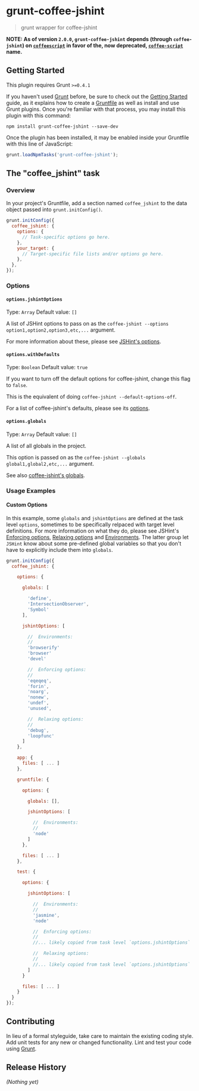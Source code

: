 # grunt-coffee-jshint

> grunt wrapper for coffee-jshint

**NOTE: As of version `2.0.0`, `grunt-coffee-jshint` depends (through `coffee-jshint`) on [`coffeescript`](https://www.npmjs.com/package/coffeescript) in
favor of the, now deprecated, [`coffee-script`](https://www.npmjs.com/package/coffee-script) name.**


## Getting Started
This plugin requires Grunt `>=0.4.1`

If you haven't used [Grunt](http://gruntjs.com/) before, be sure to check out the [Getting Started](http://gruntjs.com/getting-started) guide, as it explains how to create a [Gruntfile](http://gruntjs.com/sample-gruntfile) as well as install and use Grunt plugins. Once you're familiar with that process, you may install this plugin with this command:

```shell
npm install grunt-coffee-jshint --save-dev
```

Once the plugin has been installed, it may be enabled inside your Gruntfile with this line of JavaScript:

```js
grunt.loadNpmTasks('grunt-coffee-jshint');
```

## The "coffee_jshint" task

### Overview
In your project's Gruntfile, add a section named `coffee_jshint` to the data object passed into `grunt.initConfig()`.

```js
grunt.initConfig({
  coffee_jshint: {
    options: {
      // Task-specific options go here.
    },
    your_target: {
      // Target-specific file lists and/or options go here.
    },
  },
});
```

### Options

#### `options.jshintOptions`
Type: `Array`
Default value: `[]`

A list of JSHint options to pass on as the `coffee-jshint --options option1,option2,option3,etc,...` argument.

For more information about these, please see [JSHint's options](http://jshint.com/docs/options).

#### `options.withDefaults`
Type: `Boolean`
Default value: `true`

If you want to turn off the default options for coffee-jshint, change this flag to `false`.

This is the equivalent of doing `coffee-jshint --default-options-off`.

For a list of coffee-jshint's defaults, please see its [options](https://github.com/marviq/coffee-jshint#options).

#### `options.globals`
Type: `Array`
Default value: `[]`

A list of all globals in the project.

This option is passed on as the `coffee-jshint --globals global1,global2,etc,...` argument.

See also [coffee-jshint's globals](https://github.com/marviq/coffee-jshint#globals).


### Usage Examples

#### Custom Options

In this example, some `globals` and `jshintOptions` are defined at the task level `options`, sometimes to be specifically relpaced with target level
definitions.  For more information on what they do, please see JSHint's [Enforcing options](http://jshint.com/docs/options/#enforcing-options), [Relaxing
options](http://jshint.com/docs/options/#relaxing-options) and [Environments](http://jshint.com/docs/options/#environments). The latter group let `JSHint`
know about some pre-defined global variables so that you don't have to explicitly include them into `globals`.

```js
grunt.initConfig({
  coffee_jshint: {

    options: {

      globals: [

        'define',
        'IntersectionObserver',
        'Symbol'
      ],

      jshintOptions: [

        //  Environments:
        //
        'browserify'
        'browser'
        'devel'

        //  Enforcing options:
        //
        'eqeqeq',
        'forin',
        'noarg',
        'nonew',
        'undef',
        'unused',

        //  Relaxing options:
        //
        'debug',
        'loopfunc'
      ]
    },

    app: {
      files: [ ... ]
    },

    gruntfile: {

      options: {

        globals: [],

        jshintOptions: [

          //  Environments:
          //
          'node'
        ]
      },

      files: [ ... ]
    },

    test: {

      options: {

        jshintOptions: [

          //  Environments:
          //
          'jasmine',
          'node'

          //  Enforcing options:
          //
          //... likely copied from task level `options.jshintOptions`

          //  Relaxing options:
          //
          //... likely copied from task level `options.jshintOptions`
        ]
      }

      files: [ ... ]
    }
  }
});
```

## Contributing
In lieu of a formal styleguide, take care to maintain the existing coding style. Add unit tests for any new or changed functionality. Lint and test your code using [Grunt](http://gruntjs.com/).

## Release History
_(Nothing yet)_
